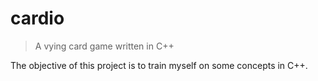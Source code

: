# cardio

> A vying card game written in C++

The objective of this project is to train myself on some concepts in C++.
